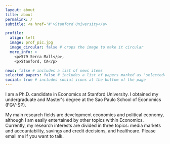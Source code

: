 ```yaml
---
layout: about
title: about
permalink: /
subtitle: <a href='#'>Stanford University</a>

profile:
  align: left
  image: prof_pic.jpg
  image_circular: false # crops the image to make it circular
  more_info: >
    <p>579 Serra Mall</p>,
    <p>Stanford, CA</p>

news: false # includes a list of news items
selected_papers: false # includes a list of papers marked as "selected={true}"
social: true # includes social icons at the bottom of the page
---
```


I am a Ph.D. candidate in Economics at Stanford University. I obtained my undergraduate and Master's degree at the Sao Paulo School of Economics (FGV-SP). 

My main research fields are development economics and political economy, although I am easily entertained by other topics within Economics. Currently, my research interests are divided in three topics: media markets and accountability, savings and credit decisions, and healthcare. Please email me if you want to talk.